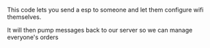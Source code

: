 This code lets you send a esp to someone and let them configure wifi themselves.

It will then pump messages back to our server so we can manage everyone's orders
